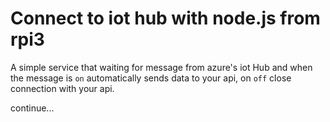 # Connect to iot hub with node.js from rpi3

A simple service that waiting for message from azure's iot Hub and when the message is `on`
automatically sends data to your api, on `off` close connection with your api.

continue...